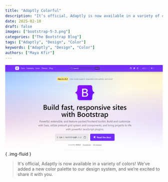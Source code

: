 ```yaml
---
title: "Adaptly Colorful"
description: "It’s official, Adaptly is now available in a variety of colors! We’ve added a new color palette to our design system, and we’re excited to share it with you."
date: 2025-02-10
draft: false
images: ["bootstrap-5-3.png"]
categories: ["The Bootstrap Blog"]
tags: ["Adaptly", "Design", "Color"]
keywords: ["Adaptly", "Design", "Color"]
authors: ["Maya Kfir"]
---
```


![Bootstrap 5 3](bootstrap-5-3.png)
{ .img-fluid }

> It's official, Adaptly is now available in a variety of colors! We’ve added a new color palette to our design system, and we’re excited to share it with you.
